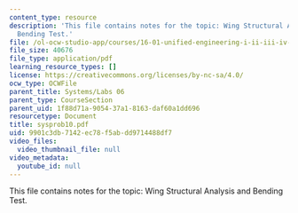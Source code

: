 ```yaml
---
content_type: resource
description: 'This file contains notes for the topic: Wing Structural Analysis and
  Bending Test.'
file: /ol-ocw-studio-app/courses/16-01-unified-engineering-i-ii-iii-iv-fall-2005-spring-2006/9901c3db7142ec78f5abdd9714488df7_sysprob10.pdf
file_size: 40676
file_type: application/pdf
learning_resource_types: []
license: https://creativecommons.org/licenses/by-nc-sa/4.0/
ocw_type: OCWFile
parent_title: Systems/Labs 06
parent_type: CourseSection
parent_uid: 1f88d71a-9054-37a1-8163-daf60a1dd696
resourcetype: Document
title: sysprob10.pdf
uid: 9901c3db-7142-ec78-f5ab-dd9714488df7
video_files:
  video_thumbnail_file: null
video_metadata:
  youtube_id: null
---
```

This file contains notes for the topic: Wing Structural Analysis and Bending Test.